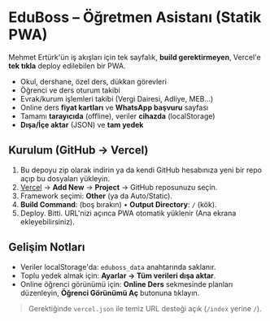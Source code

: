 
# EduBoss – Öğretmen Asistanı (Statik PWA)

Mehmet Ertürk'ün iş akışları için tek sayfalık, **build gerektirmeyen**, Vercel'e **tek tıkla** deploy edilebilen bir PWA.
- Okul, dershane, özel ders, dükkan görevleri
- Öğrenci ve ders oturum takibi
- Evrak/kurum işlemleri takibi (Vergi Dairesi, Adliye, MEB…)
- Online ders **fiyat kartları** ve **WhatsApp başvuru** sayfası
- Tamamı **tarayıcıda** (offline), veriler **cihazda** (localStorage)
- **Dışa/İçe aktar** (JSON) ve **tam yedek**

## Kurulum (GitHub → Vercel)
1. Bu depoyu zip olarak indirin ya da kendi GitHub hesabınıza yeni bir repo açıp bu dosyaları yükleyin.
2. [Vercel](https://vercel.com) → **Add New** → **Project** → GitHub reposunuzu seçin.
3. Framework seçimi: **Other** (ya da Auto/Static).
4. **Build Command**: (boş bırakın) • **Output Directory**: `/` (kök).
5. Deploy. Bitti. URL'nizi açınca PWA otomatik yüklenir (Ana ekrana ekleyebilirsiniz).

## Gelişim Notları
- Veriler localStorage'da: `eduboss_data` anahtarında saklanır.
- Toplu yedek almak için: **Ayarlar → Tüm verileri dışa aktar**.
- Online öğrenci görünümü için: **Online Ders** sekmesinde planları düzenleyin, **Öğrenci Görünümü Aç** butonuna tıklayın.

> Gerektiğinde `vercel.json` ile temiz URL desteği açık (`/index` yerine `/`).

